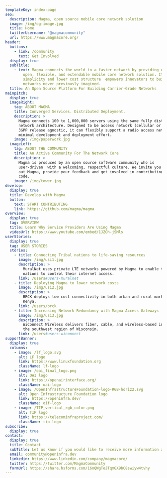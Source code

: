 ```yaml
---
templateKey: index-page
seo:
  description: Magma, open source mobile core network solution
  image: /img/og-image.jpg
  title: Home
  twitterUsername: "@magmacommunity"
  url: https://www.magmacore.org/
header:
  buttons:
    - link: /community
      text: Get Involved
  display: true
  subTitle:
    - text: Magma connects the world to a faster network by providing operators an
        open, flexible, and extendable mobile core network solution. Its
        simplicity and lower cost structure  empowers innovators to build mobile
        networks never previously imagined.
  title: An Open Source Platform For Building Carrier-Grade Networks
mainpitch:
  display: true
  imageRight:
    tag: ABOUT MAGMA
    title: Converged Services. Distributed Deployment.
    description: >
      Magma connects 100 to 1,000,000 servers using the same fully distributed
      network architecture. Designed to be access network (cellular or wifi) and
      3GPP release agnostic, it can flexibly support a radio access network with
      minimal development and deployment effort.
    image: /img/paperwork.jpg
  imageLeft:
    tag: ABOUT THE COMMUNITY
    title: An Active Community For The Network Core
    description: >
      Magma is produced by an open source software community who is
      user-driven  with a welcoming, respectful culture. We invite you to try
      out Magma, provide your feedback and get involved in contributing to the
      code.
    image: /img/tower.jpg
develop:
  display: true
  title: Develop with Magma
  button:
    text: START CONTRIBUTING
    link: https://github.com/magma/magma
overview:
  display: true
  tag: OVERVIEW
  title: Learn Why Service Providers Are Using Magma
  videoUrl: https://www.youtube.com/embed/1JZOh-jSMls
userStories:
  display: true
  tag: USER STORIES
  stories:
    - title: Connecting Tribal nations to life-saving resources
      image: /img/usi1.jpg
      description: >
        MuralNet uses private LTE networks powered by Magma to enable tribal
        nations to control their internet access.
      link: /users#users-muralnet
    - title: Deploying Magma to lower network costs
      image: /img/usi2.jpg
      description: >
        BRCK deploys low cost connectivity in both urban and rural markets in
        Kenya.
      link: /users/brck
    - title: Increasing Network Redundancy with Magma Access Gateways
      image: /img/usi3.jpg
      description: >
        WiConnect Wireless delivers fiber, cable, and wireless-based internet in
        the southwest region of Wisconsin.
      link: /users#users-wiconnect
supportBanner:
  display: true
  columns:
    - image: /lf_logo.svg
      alt: LF logo
      link: https://www.linuxfoundation.org
      className: lf-logo
    - image: /oai_final_logo.png
      alt: OAI logo
      link: https://openairinterface.org/
      className: oai-logo
    - image: /OpenInfrastructureFoundation-logo-RGB-horiz2.svg
      alt: Open Infrastructure Foundation logo
      link: https://openinfra.dev/
      className: oif-logo
    - image: /TIP_vertical_rgb_color.png
      alt: TIP logo
      link: https://telecominfraproject.com/
      className: tip-logo
subscribe:
  display: true
contact:
  display: true
  title: Contact
  subTitle: Let us know if you would like to receive more information about Magma or if you have questions on how to contribute to the community.
  email: community@openinfra.dev
  linkedin: https://www.linkedin.com/company/magmacore/
  twitter: https://twitter.com/MagmaCommunity
  formUrl: https://share.hsforms.com/16nQWgToJTqmGX9bC8swiyw4tvhy
---
```

